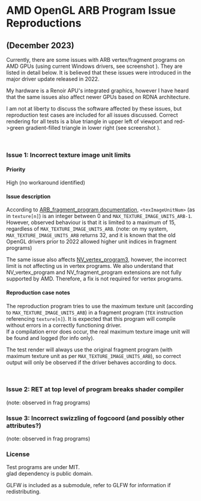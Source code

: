 # AMD OpenGL ARB Program Issue Reproductions
## (December 2023)

Currently, there are some issues with ARB vertex/fragment programs on AMD GPUs (using current Windows drivers, see
screenshot <TODO>). They are listed in detail below.
It is believed that these issues were introduced in the major driver update released in 2022.

My hardware is a Renoir APU's integrated graphics, however I have heard that the same issues also affect newer GPUs
based on RDNA architecture.

I am not at liberty to discuss the software affected by these issues, but reproduction test cases are included for all
issues discussed. Correct rendering for all tests is a blue triangle in upper left of viewport and red->green
gradient-filled triangle in lower right (see screenshot <TODO>).

<br>

### Issue 1: Incorrect texture image unit limits

#### Priority
High (no workaround identified)

#### Issue description
According to [ARB_fragment_program documentation](https://registry.khronos.org/OpenGL/extensions/ARB/ARB_fragment_program.txt),
`<texImageUnitNum>` (as in `texture[n]`) is an integer between 0 and `MAX_TEXTURE_IMAGE_UNITS_ARB-1`.
However, observed behaviour is that it is limited to a maximum of 15, regardless of `MAX_TEXTURE_IMAGE_UNITS_ARB`.
(note: on my system, `MAX_TEXTURE_IMAGE_UNITS_ARB` returns 32, and it is known that the old OpenGL drivers prior
to 2022 allowed higher unit indices in fragment programs)

The same issue also affects [NV_vertex_program3](https://registry.khronos.org/OpenGL/extensions/NV/NV_vertex_program3.txt),
however, the incorrect limit is not affecting us in vertex programs. We also understand that NV_vertex_program and
NV_fragment_program extensions are not fully supported by AMD. Therefore, a fix is not required for vertex programs.

#### Reproduction case notes
The reproduction program tries to use the maximum texture unit (according to `MAX_TEXTURE_IMAGE_UNITS_ARB`) in a
fragment program (`TEX` instruction referencing `texture[n]`). It is expected that this program will compile without
errors in a correctly functioning driver.  
If a compilation error does occur, the real maximum texture image unit will be found and logged (for info only).

The test render will always use the original fragment program (with maximum texture unit as per
`MAX_TEXTURE_IMAGE_UNITS_ARB`), so correct output will only be observed if the driver behaves according to docs.

<br>

### Issue 2: RET at top level of program breaks shader compiler

<TODO>
(note: observed in frag programs)

<br>

### Issue 3: Incorrect swizzling of fogcoord (and possibly other attributes?)

<TODO>
(note: observed in frag programs)

<br>

### License

Test programs are under MIT.  
glad dependency is public domain.

GLFW is included as a submodule, refer to GLFW for information if redistributing.
